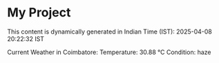 # My Project

This content is dynamically generated in Indian Time (IST): 2025-04-08 20:22:32 IST


Current Weather in Coimbatore:
Temperature: 30.88 °C
Condition: haze
